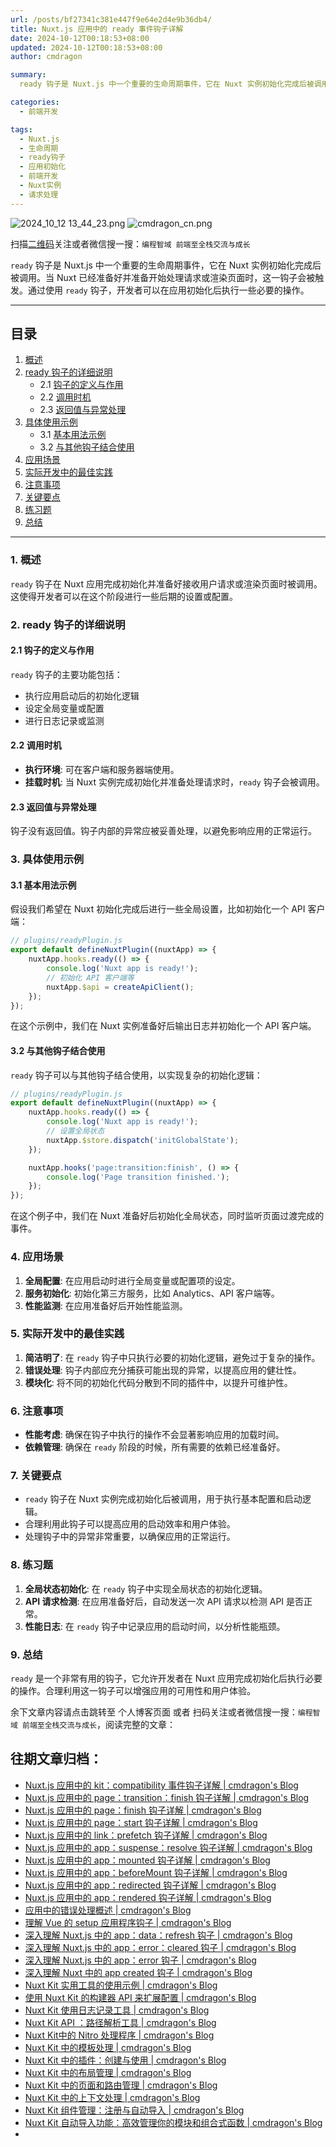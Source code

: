 ```yaml
---
url: /posts/bf27341c381e447f9e64e2d4e9b36db4/
title: Nuxt.js 应用中的 ready 事件钩子详解
date: 2024-10-12T00:18:53+08:00
updated: 2024-10-12T00:18:53+08:00
author: cmdragon

summary:
  ready 钩子是 Nuxt.js 中一个重要的生命周期事件，它在 Nuxt 实例初始化完成后被调用。当 Nuxt 已经准备好并准备开始处理请求或渲染页面时，这一钩子会被触发。

categories:
  - 前端开发

tags:
  - Nuxt.js
  - 生命周期
  - ready钩子
  - 应用初始化
  - 前端开发
  - Nuxt实例
  - 请求处理
---
```


<img src="https://static.cmdragon.cn/blog/images/2024_10_12 13_44_23.png@blog" title="2024_10_12 13_44_23.png" alt="2024_10_12 13_44_23.png"/>

<img src="https://api2.cmdragon.cn/upload/cmder/20250304_012821924.jpg" title="cmdragon_cn.png" alt="cmdragon_cn.png"/>


扫描[二维码](https://api2.cmdragon.cn/upload/cmder/20250304_012821924.jpg)关注或者微信搜一搜：`编程智域 前端至全栈交流与成长`

`ready` 钩子是 Nuxt.js 中一个重要的生命周期事件，它在 Nuxt 实例初始化完成后被调用。当 Nuxt
已经准备好并准备开始处理请求或渲染页面时，这一钩子会被触发。通过使用 `ready` 钩子，开发者可以在应用初始化后执行一些必要的操作。

---

## 目录

1. [概述](#1-概述)
2. [ready 钩子的详细说明](#2-ready-钩子的详细说明)
    - 2.1 [钩子的定义与作用](#21-钩子的定义与作用)
    - 2.2 [调用时机](#22-调用时机)
    - 2.3 [返回值与异常处理](#23-返回值与异常处理)
3. [具体使用示例](#3-具体使用示例)
    - 3.1 [基本用法示例](#31-基本用法示例)
    - 3.2 [与其他钩子结合使用](#32-与其他钩子结合使用)
4. [应用场景](#4-应用场景)
5. [实际开发中的最佳实践](#5-实际开发中的最佳实践)
6. [注意事项](#6-注意事项)
7. [关键要点](#7-关键要点)
8. [练习题](#8-练习题)
9. [总结](#9-总结)

---

### 1. 概述

`ready` 钩子在 Nuxt 应用完成初始化并准备好接收用户请求或渲染页面时被调用。这使得开发者可以在这个阶段进行一些后期的设置或配置。

### 2. ready 钩子的详细说明

#### 2.1 钩子的定义与作用

`ready` 钩子的主要功能包括：

- 执行应用启动后的初始化逻辑
- 设定全局变量或配置
- 进行日志记录或监测

#### 2.2 调用时机

- **执行环境**: 可在客户端和服务器端使用。
- **挂载时机**: 当 Nuxt 实例完成初始化并准备处理请求时，`ready` 钩子会被调用。

#### 2.3 返回值与异常处理

钩子没有返回值。钩子内部的异常应被妥善处理，以避免影响应用的正常运行。

### 3. 具体使用示例

#### 3.1 基本用法示例

假设我们希望在 Nuxt 初始化完成后进行一些全局设置，比如初始化一个 API 客户端：

```javascript
// plugins/readyPlugin.js
export default defineNuxtPlugin((nuxtApp) => {
    nuxtApp.hooks.ready(() => {
        console.log('Nuxt app is ready!');
        // 初始化 API 客户端等
        nuxtApp.$api = createApiClient();
    });
});
```

在这个示例中，我们在 Nuxt 实例准备好后输出日志并初始化一个 API 客户端。

#### 3.2 与其他钩子结合使用

`ready` 钩子可以与其他钩子结合使用，以实现复杂的初始化逻辑：

```javascript
// plugins/readyPlugin.js
export default defineNuxtPlugin((nuxtApp) => {
    nuxtApp.hooks.ready(() => {
        console.log('Nuxt app is ready!');
        // 设置全局状态
        nuxtApp.$store.dispatch('initGlobalState');
    });

    nuxtApp.hooks('page:transition:finish', () => {
        console.log('Page transition finished.');
    });
});
```

在这个例子中，我们在 Nuxt 准备好后初始化全局状态，同时监听页面过渡完成的事件。

### 4. 应用场景

1. **全局配置**: 在应用启动时进行全局变量或配置项的设定。
2. **服务初始化**: 初始化第三方服务，比如 Analytics、API 客户端等。
3. **性能监测**: 在应用准备好后开始性能监测。

### 5. 实际开发中的最佳实践

1. **简洁明了**: 在 `ready` 钩子中只执行必要的初始化逻辑，避免过于复杂的操作。
2. **错误处理**: 钩子内部应充分捕获可能出现的异常，以提高应用的健壮性。
3. **模块化**: 将不同的初始化代码分散到不同的插件中，以提升可维护性。

### 6. 注意事项

- **性能考虑**: 确保在钩子中执行的操作不会显著影响应用的加载时间。
- **依赖管理**: 确保在 `ready` 阶段的时候，所有需要的依赖已经准备好。

### 7. 关键要点

- `ready` 钩子在 Nuxt 实例完成初始化后被调用，用于执行基本配置和启动逻辑。
- 合理利用此钩子可以提高应用的启动效率和用户体验。
- 处理钩子中的异常非常重要，以确保应用的正常运行。

### 8. 练习题

1. **全局状态初始化**: 在 `ready` 钩子中实现全局状态的初始化逻辑。
2. **API 请求检测**: 在应用准备好后，自动发送一次 API 请求以检测 API 是否正常。
3. **性能日志**: 在 `ready` 钩子中记录应用的启动时间，以分析性能瓶颈。

### 9. 总结

`ready` 是一个非常有用的钩子，它允许开发者在 Nuxt 应用完成初始化后执行必要的操作。合理利用这一钩子可以增强应用的可用性和用户体验。

余下文章内容请点击跳转至 个人博客页面 或者 扫码关注或者微信搜一搜：`编程智域 前端至全栈交流与成长`，阅读完整的文章：

## 往期文章归档：

- [Nuxt.js 应用中的 kit：compatibility 事件钩子详解 | cmdragon's Blog](https://blog.cmdragon.cn/posts/52224e8e71ec/)
- [Nuxt.js 应用中的 page：transition：finish 钩子详解 | cmdragon's Blog](https://blog.cmdragon.cn/posts/80acaed2b809/)
- [Nuxt.js 应用中的 page：finish 钩子详解 | cmdragon's Blog](https://blog.cmdragon.cn/posts/2e422732f13a/)
- [Nuxt.js 应用中的 page：start 钩子详解 | cmdragon's Blog](https://blog.cmdragon.cn/posts/9876204f1a7b/)
- [Nuxt.js 应用中的 link：prefetch 钩子详解 | cmdragon's Blog](https://blog.cmdragon.cn/posts/3821d8f8b93e/)
- [Nuxt.js 应用中的 app：suspense：resolve 钩子详解 | cmdragon's Blog](https://blog.cmdragon.cn/posts/aca9f9d7692b/)
- [Nuxt.js 应用中的 app：mounted 钩子详解 | cmdragon's Blog](https://blog.cmdragon.cn/posts/a07f12bddf8c/)
- [Nuxt.js 应用中的 app：beforeMount 钩子详解 | cmdragon's Blog](https://blog.cmdragon.cn/posts/bbdca1e3d9a5/)
- [Nuxt.js 应用中的 app：redirected 钩子详解 | cmdragon's Blog](https://blog.cmdragon.cn/posts/c83b294c7a07/)
- [Nuxt.js 应用中的 app：rendered 钩子详解 | cmdragon's Blog](https://blog.cmdragon.cn/posts/26479872ffdc/)
- [应用中的错误处理概述 | cmdragon's Blog](https://blog.cmdragon.cn/posts/5c9b317a962a/)
- [理解 Vue 的 setup 应用程序钩子 | cmdragon's Blog](https://blog.cmdragon.cn/posts/405db1302a23/)
- [深入理解 Nuxt.js 中的 app：data：refresh 钩子 | cmdragon's Blog](https://blog.cmdragon.cn/posts/6f0c4f34bc45/)
- [深入理解 Nuxt.js 中的 app：error：cleared 钩子 | cmdragon's Blog](https://blog.cmdragon.cn/posts/732d62232fb8/)
- [深入理解 Nuxt.js 中的 app：error 钩子 | cmdragon's Blog](https://blog.cmdragon.cn/posts/cb83a085e7a4/)
- [深入理解 Nuxt 中的 app created 钩子 | cmdragon's Blog](https://blog.cmdragon.cn/posts/188ad06ef45a/)
- [Nuxt Kit 实用工具的使用示例 | cmdragon's Blog](https://blog.cmdragon.cn/posts/a66da411afd2/)
- [使用 Nuxt Kit 的构建器 API 来扩展配置 | cmdragon's Blog](https://blog.cmdragon.cn/posts/f6e87c3cf111/)
- [Nuxt Kit 使用日志记录工具 | cmdragon's Blog](https://blog.cmdragon.cn/posts/37ad5a680e7d/)
- [Nuxt Kit API ：路径解析工具 | cmdragon's Blog](https://blog.cmdragon.cn/posts/441492dbf6ae/)
- [Nuxt Kit中的 Nitro 处理程序 | cmdragon's Blog](https://blog.cmdragon.cn/posts/2bd1fe409aca/)
- [Nuxt Kit 中的模板处理 | cmdragon's Blog](https://blog.cmdragon.cn/posts/4cf144d7b562/)
- [Nuxt Kit 中的插件：创建与使用 | cmdragon's Blog](https://blog.cmdragon.cn/posts/080baafc9cf0/)
- [Nuxt Kit 中的布局管理 | cmdragon's Blog](https://blog.cmdragon.cn/posts/1c99e3fc4fb0/)
- [Nuxt Kit 中的页面和路由管理 | cmdragon's Blog](https://blog.cmdragon.cn/posts/85c68e006ffc/)
- [Nuxt Kit 中的上下文处理 | cmdragon's Blog](https://blog.cmdragon.cn/posts/83b074b7a330/)
- [Nuxt Kit 组件管理：注册与自动导入 | cmdragon's Blog](https://blog.cmdragon.cn/posts/1097e357ea9a/)
- [Nuxt Kit 自动导入功能：高效管理你的模块和组合式函数 | cmdragon's Blog](https://blog.cmdragon.cn/posts/54548c5422db/)
-


